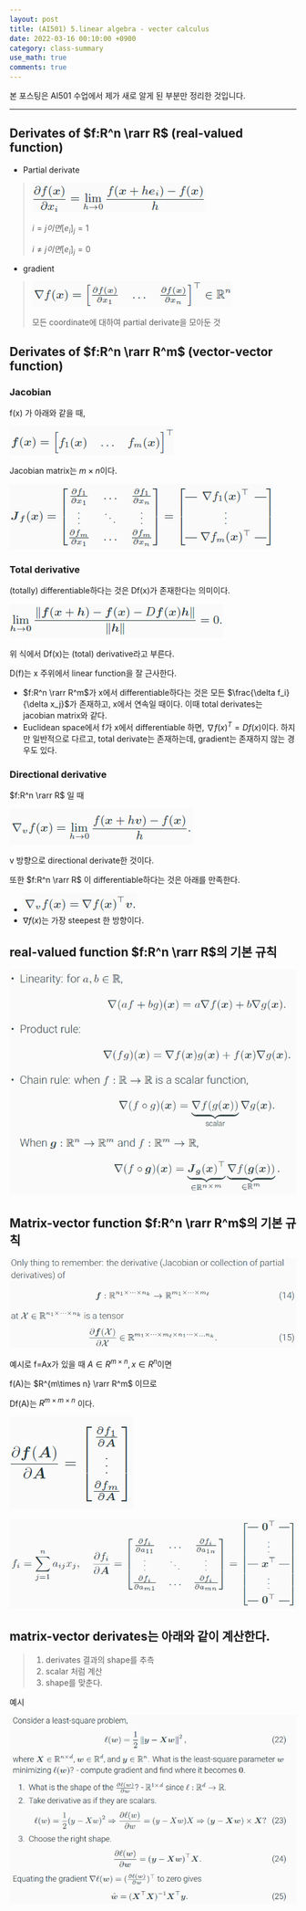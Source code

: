 ```yaml
---
layout: post
title: (AI501) 5.linear algebra - vecter calculus
date: 2022-03-16 00:10:00 +0900
category: class-summary
use_math: true
comments: true
---
```


본 포스팅은 AI501 수업에서 제가 새로 알게 된 부분만 정리한 것입니다.

---

## Derivates of $f:R^n \rarr R$ (real-valued function)

- Partial derivate

> ![alt image](/public/img/220316/real-valued-function-partial-derivatives.png)
>
> $i = j이면 [e_i]_j = 1$
>
> $i\neq j이면 [e_i]_j = 0$

- gradient

> ![alt image](/public/img/220316/real-valued-function-gradient.png)
>
> 모든 coordinate에 대하여 partial derivate을 모아둔 것

## Derivates of $f:R^n \rarr R^m$ (vector-vector function)

### Jacobian

f(x) 가 아래와 같을 때,

![alt image](/public/img/220316/vector-vector-function.png)

Jacobian matrix는 $m\times n$이다.

![alt image](/public/img/220316/jacobian_matrix.png)

### Total derivative

(totally) differentiable하다는 것은 Df(x)가 존재한다는 의미이다.

![alt image](/public/img/220316/differentiable.png)

위 식에서 Df(x)는 (total) derivative라고 부른다.

D(f)는 x 주위에서 linear function을 잘 근사한다.

- $f:R^n \rarr R^m$가 x에서 differentiable하다는 것은 모든 $\frac{\delta f_i}{\delta x_j}$가 존재하고, x에서 연속일 때이다. 이때 total derivates는 jacobian matrix와 같다.
- Euclidean space에서 f가 x에서 differentiable 하면, $\nabla f(x)^T=Df(x)$이다. 하지만 일반적으로 다르고, total derivate는 존재하는데, gradient는 존재하지 않는 경우도 있다.

### Directional derivative

$f:R^n \rarr R$ 일 때

![alt image](/public/img/220316/directional_derivative.png)

v 방향으로 directional derivate한 것이다.

또한 $f:R^n \rarr R$ 이 differentiable하다는 것은 아래를 만족한다.

- ![alt image](/public/img/220316/directional_derivative_if_differentiable.png)
- $\nabla f(x)$는 가장 steepest 한 방향이다.

## real-valued function $f:R^n \rarr R$의 기본 규칙

![alt image](/public/img/220316/real-valued-function-basic-rule.png)

## Matrix-vector function $f:R^n \rarr R^m$의 기본 규칙

![alt image](/public/img/220316/derivative_dimension.png)

예시로 f=Ax가 있을 때 $A \in R^{m\times n}, x\in R^n$이면 

f(A)는 $R^{m\times n} \rarr R^m$ 이므로

Df(A)는 $R^{m\times m\times n}$ 이다.

![alt image](/public/img/220316/example1.png)

![alt image](/public/img/220316/example2.png)

## matrix-vector derivates는 아래와 같이 계산한다.

> 1. derivates 결과의 shape를 추측
> 2. scalar 처럼 계산
> 3. shape를 맞춘다.

예시

![alt image](/public/img/220316/example3.png)